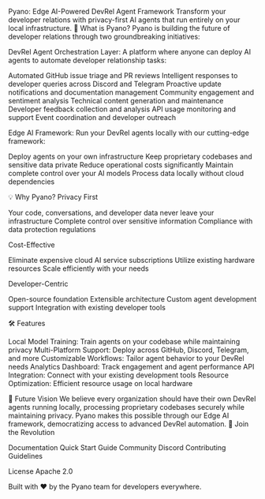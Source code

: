 Pyano: Edge AI-Powered DevRel Agent Framework
Transform your developer relations with privacy-first AI agents that run entirely on your local infrastructure.
🚀 What is Pyano?
Pyano is building the future of developer relations through two groundbreaking initiatives:

DevRel Agent Orchestration Layer: A platform where anyone can deploy AI agents to automate developer relationship tasks:

Automated GitHub issue triage and PR reviews
Intelligent responses to developer queries across Discord and Telegram
Proactive update notifications and documentation management
Community engagement and sentiment analysis
Technical content generation and maintenance
Developer feedback collection and analysis
API usage monitoring and support
Event coordination and developer outreach


Edge AI Framework: Run your DevRel agents locally with our cutting-edge framework:

Deploy agents on your own infrastructure
Keep proprietary codebases and sensitive data private
Reduce operational costs significantly
Maintain complete control over your AI models
Process data locally without cloud dependencies



💡 Why Pyano?
Privacy First

Your code, conversations, and developer data never leave your infrastructure
Complete control over sensitive information
Compliance with data protection regulations

Cost-Effective

Eliminate expensive cloud AI service subscriptions
Utilize existing hardware resources
Scale efficiently with your needs

Developer-Centric

Open-source foundation
Extensible architecture
Custom agent development support
Integration with existing developer tools

🛠 Features

Local Model Training: Train agents on your codebase while maintaining privacy
Multi-Platform Support: Deploy across GitHub, Discord, Telegram, and more
Customizable Workflows: Tailor agent behavior to your DevRel needs
Analytics Dashboard: Track engagement and agent performance
API Integration: Connect with your existing development tools
Resource Optimization: Efficient resource usage on local hardware

🔮 Future Vision
We believe every organization should have their own DevRel agents running locally, processing proprietary codebases securely while maintaining privacy. Pyano makes this possible through our Edge AI framework, democratizing access to advanced DevRel automation.
🤝 Join the Revolution

Documentation
Quick Start Guide
Community Discord
Contributing Guidelines

License
Apache 2.0

Built with ❤️ by the Pyano team for developers everywhere.
